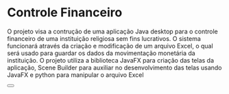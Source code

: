 # Controle Financeiro
O projeto visa a contrução de uma aplicação Java desktop para o controle financeiro de uma instituição religiosa sem fins lucrativos.
O sistema funcionará através da criação e modificação de um arquivo Excel, o qual será usado para guardar os dados da movimentação monetária da instituição.
O projeto utiliza a biblioteca JavaFX para criação das telas da aplicação, Scene Builder para auxiliar no desenvolvimento das telas usando JavaFX e python para manipular o arquivo Excel


<?xml version="1.0" encoding="UTF-8"?>
<?import javafx.scene.control.Button?>
<?import javafx.scene.layout.VBox?>

<VBox spacing="10" alignment="CENTER" xmlns="http://javafx.com/javafx/17" xmlns:fx="http://javafx.com/fxml/1" fx:controller="Presenter.Tela2Controller">
    <Button text="Voltar para a Tela Inicial" onAction="#voltarParaTelaInicial" />
</VBox>
